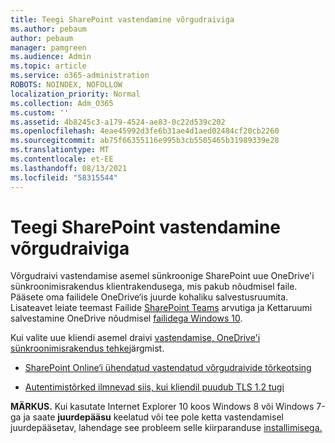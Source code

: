```yaml
---
title: Teegi SharePoint vastendamine võrgudraiviga
ms.author: pebaum
author: pebaum
manager: pamgreen
ms.audience: Admin
ms.topic: article
ms.service: o365-administration
ROBOTS: NOINDEX, NOFOLLOW
localization_priority: Normal
ms.collection: Adm_O365
ms.custom: ''
ms.assetid: 4b8245c3-a179-4524-ae83-0c22d539c202
ms.openlocfilehash: 4eae45992d3fe6b31ae4d1aed02484cf20cb2260
ms.sourcegitcommit: ab75f66355116e995b3cb5505465b31989339e28
ms.translationtype: MT
ms.contentlocale: et-EE
ms.lasthandoff: 08/13/2021
ms.locfileid: "58315544"
---
```

# <a name="map-a-sharepoint-library-to-a-network-drive"></a>Teegi SharePoint vastendamine võrgudraiviga

Võrgudraivi vastendamise asemel sünkroonige SharePoint uue OneDrive'i sünkroonimisrakendus klientrakendusega, mis pakub nõudmisel faile. Pääsete oma failidele OneDrive‘is juurde kohaliku salvestusruumita. Lisateavet leiate teemast Failide [SharePoint Teams](https://support.microsoft.com/office/sync-sharepoint-and-teams-files-with-your-computer-6de9ede8-5b6e-4503-80b2-6190f3354a88) arvutiga ja Kettaruumi salvestamine OneDrive nõudmisel [failidega Windows 10](https://support.microsoft.com/office/save-disk-space-with-onedrive-files-on-demand-for-windows-10-0e6860d3-d9f3-4971-b321-7092438fb38e).

Kui valite uue kliendi asemel draivi [vastendamise, OneDrive'i sünkroonimisrakendus tehke](https://support.microsoft.com/office/sync-sharepoint-and-teams-files-with-your-computer-6de9ede8-5b6e-4503-80b2-6190f3354a88)järgmist.

- [SharePoint Online‘i ühendatud vastendatud võrgudraivide tõrkeotsing](https://docs.microsoft.com/sharepoint/support/administration/troubleshoot-mapped-network-drives)

- [Autentimistõrked ilmnevad siis, kui kliendil puudub TLS 1.2 tugi](https://docs.microsoft.com/sharepoint/troubleshoot/administration/authentication-errors-tls12-support#network-drive-mapped-to-a-sharepoint-library)  

**MÄRKUS.** Kui kasutate Internet Explorer 10 koos Windows 8 või Windows 7-ga ja saate **juurdepääsu** keelatud või tee pole ketta vastendamisel juurdepääsetav, lahendage see probleem selle kiirparanduse [installimisega.](https://support.microsoft.com/topic/error-when-you-open-a-sharepoint-document-library-in-windows-explorer-or-map-a-network-drive-to-the-library-after-you-install-internet-explorer-10-96e640ba-059f-9b09-bb91-2a0319ee8b1d) 